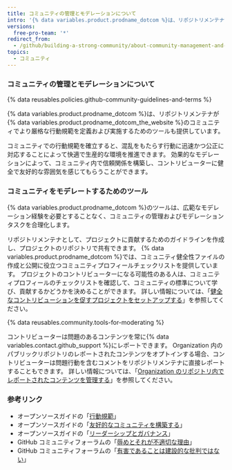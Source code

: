 ```yaml
---
title: コミュニティの管理とモデレーションについて
intro: '{% data variables.product.prodname_dotcom %}は、リポジトリメンテナが{% data variables.product.prodname_dotcom_the_website %}のコミュニティでの行動規範を確立および実施するのに役立つツールを提供しています。'
versions:
  free-pro-team: '*'
redirect_from:
  - /github/building-a-strong-community/about-community-management-and-moderation
topics:
  - コミュニティ
---
```


### コミュニティの管理とモデレーションについて

{% data reusables.policies.github-community-guidelines-and-terms %}

{% data variables.product.prodname_dotcom %}は、リポジトリメンテナが{% data variables.product.prodname_dotcom_the_website %}のコミュニティでより厳格な行動規範を定義および実施するためのツールも提供しています。

コミュニティでの行動規範を確立すると、混乱をもたらす行動に迅速かつ公正に対応することによって快適で生産的な環境を推進できます。 効果的なモデレーションによって、コミュニティ内で信頼関係を構築し、コントリビューターに健全で友好的な雰囲気を感じてもらうことができます。

### コミュニティをモデレートするためのツール

{% data variables.product.prodname_dotcom %}のツールは、広範なモデレーション経験を必要とすることなく、コミュニティの管理およびモデレーションタスクを合理化します。

リポジトリメンテナとして、プロジェクトに貢献するためのガイドラインを作成し、プロジェクトのリポジトリで共有できます。 {% data variables.product.prodname_dotcom %}では、コミュニティ健全性ファイルの作成と公開に役立つコミュニティプロフィールチェックリストを提供しています。 プロジェクトのコントリビューターになる可能性のある人は、コミュニティプロフィールのチェックリストを確認して、コミュニティの標準について学び、貢献するかどうかを決めることができます。 詳しい情報については、「[健全なコントリビューションを促すプロジェクトをセットアップする](/communities/setting-up-your-project-for-healthy-contributions)」を参照してください。

{% data reusables.community.tools-for-moderating %}

コントリビューターは問題のあるコンテンツを常に{% data variables.contact.github_support %}にレポートできます。 Organization 内のパブリックリポジトリのレポートされたコンテンツをオプトインする場合、コントリビューターは問題行動を含むコメントをリポジトリメンテナに直接レポートすることもできます。 詳しい情報については、「[Organization のリポジトリ内でレポートされたコンテンツを管理する](/communities/moderating-comments-and-conversations/managing-reported-content-in-your-organizations-repository)」を参照してください。

### 参考リンク

- オープンソースガイドの「[行動規範](https://opensource.guide/code-of-conduct/)」
- オープンソースガイドの「[友好的なコミュニティを構築する](https://opensource.guide/building-community/)」
- オープンソースガイドの「[リーダーシップとガバナンス](https://opensource.guide/leadership-and-governance/)」
- GitHub コミュニティフォーラムの「[辱めとそれが不適切な理由](https://github.community/t5/Studies-in-Community/Shaming-and-why-it-is-inappropriate/ba-p/12728)」
- GitHub コミュニティフォーラムの「[有害であることは建設的な批判ではない](https://github.community/t5/Studies-in-Community/Being-toxic-is-not-constructive-criticism/ba-p/8029)」
